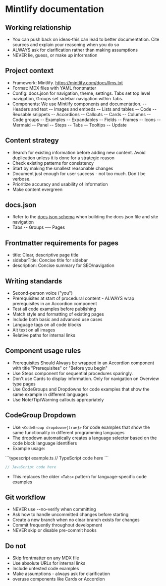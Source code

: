 # Mintlify documentation

## Working relationship
- You can push back on ideas-this can lead to better documentation. Cite sources and explain your reasoning when you do so
- ALWAYS ask for clarification rather than making assumptions
- NEVER lie, guess, or make up information

## Project context
- Framework: Mintlify. https://mintlify.com/docs/llms.txt
- Format: MDX files with YAML frontmatter
- Config: docs.json for navigation, theme, settings. Tabs set top level navigation, Groups set sidebar navigation within Tabs.
- Components: We use Mintlify components and documentation. 
    -- Headers and text
    -- Images and embeds
    -- Lists and tables
    -- Code
    -- Reusable snippets
    -- Accordions
    -- Callouts
    -- Cards
    -- Columns
    -- Code groups
    -- Examples
    -- Expandables
    -- Fields
    -- Frames
    -- Icons
    -- Mermaid
    -- Panel
    -- Steps
    -- Tabs
    -- Tooltips
    -- Update

## Content strategy
- Search for existing information before adding new content. Avoid duplication unless it is done for a strategic reason
- Check existing patterns for consistency
- Start by making the smallest reasonable changes
- Document just enough for user success - not too much. Don't be verbose.
- Prioritize accuracy and usability of information
- Make content evergreen

## docs.json

- Refer to the [docs.json schema](https://mintlify.com/docs.json) when building the docs.json file and site navigation
- Tabs
-- Groups
--- Pages

## Frontmatter requirements for pages
- title: Clear, descriptive page title
- sidebarTitle: Concise title for sidebar
- description: Concise summary for SEO/navigation

## Writing standards
- Second-person voice ("you")
- Prerequisites at start of procedural content - ALWAYS wrap prerequisites in an Accordion component
- Test all code examples before publishing
- Match style and formatting of existing pages
- Include both basic and advanced use cases
- Language tags on all code blocks
- Alt text on all images
- Relative paths for internal links

## Component usage rules
- Prerequisites Should Always be wrapped in an Accordion component with title "Prerequisites" or "Before you begin"
- Use Steps component for sequential procedures sparingly.
- Don't use Cards to display information. Only for navigation on Overview type pages
- Use CodeGroups and Dropdowns for code examples that show the same example in different languages
- Use Note/Tip/Warning callouts appropriately

## CodeGroup Dropdown
- Use `<CodeGroup dropdown={true}>` for code examples that show the same functionality in different programming languages
- The dropdown automatically creates a language selector based on the code block language identifiers
- Example usage:

<CodeGroup dropdown={true}>
```typescript example.ts
// TypeScript code here
```

```javascript example.js
// JavaScript code here
```
</CodeGroup>

- This replaces the older `<Tabs>` pattern for language-specific code examples

## Git workflow
- NEVER use --no-verify when committing
- Ask how to handle uncommitted changes before starting
- Create a new branch when no clear branch exists for changes
- Commit frequently throughout development
- NEVER skip or disable pre-commit hooks

## Do not
- Skip frontmatter on any MDX file
- Use absolute URLs for internal links
- Include untested code examples
- Make assumptions - always ask for clarification
- overuse components like Cards or Accordion
​
